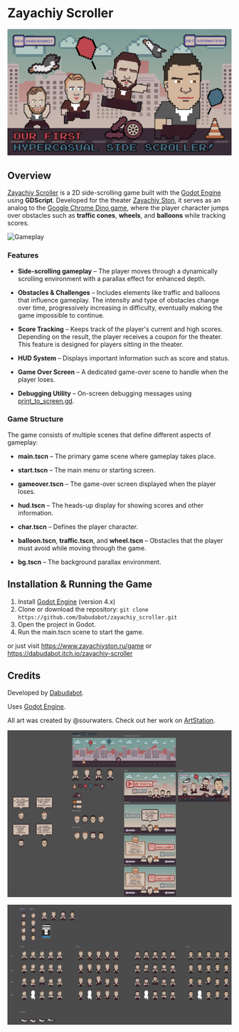 # Zayachiy Scroller

![Banner](readme/banner.png)

## Overview

[Zayachiy Scroller](https://dabudabot.itch.io/zayachiy-scroller) is a 2D side-scrolling game built with the [Godot Engine](https://godotengine.org/) using **GDScript**. Developed for the theater [Zayachiy Ston](https://www.zayachiyston.ru/), it serves as an analog to the [Google Chrome Dino game](https://chromedino.com/), where the player character jumps over obstacles such as **traffic cones**, **wheels**, and **balloons** while tracking scores.

![Gameplay](readme/gameplay.gif)

### Features

+ **Side-scrolling gameplay** – The player moves through a dynamically scrolling environment with a parallax effect for enhanced depth.

+ **Obstacles & Challenges** – Includes elements like traffic and balloons that influence gameplay. The intensity and type of obstacles change over time, progressively increasing in difficulty, eventually making the game impossible to continue.

+ **Score Tracking** – Keeps track of the player's current and high scores. Depending on the result, the player receives a coupon for the theater. This feature is designed for players sitting in the theater.

+ **HUD System** – Displays important information such as score and status.

+ **Game Over Screen** – A dedicated game-over scene to handle when the player loses.

+ **Debugging Utility** – On-screen debugging messages using [print_to_screen.gd](https://github.com/Cykyrios/GodotPrintToScreen).

### Game Structure

The game consists of multiple scenes that define different aspects of gameplay:

+ **main.tscn** – The primary game scene where gameplay takes place.

+ **start.tscn** – The main menu or starting screen.

+ **gameover.tscn** – The game-over screen displayed when the player loses.

+ **hud.tscn** – The heads-up display for showing scores and other information.

+ **char.tscn** – Defines the player character.

+ **balloon.tscn**, **traffic.tscn**, and **wheel.tscn** – Obstacles that the player must avoid while moving through the game.

+ **bg.tscn** – The background parallax environment.

## Installation & Running the Game

1. Install [Godot Engine](https://godotengine.org/) (version  4.x)
2. Clone or download the repository: ```git clone https://github.com/Dabudabot/zayachiy_scroller.git```
4. Open the project in Godot.
5. Run the main.tscn scene to start the game.

or just visit https://www.zayachiyston.ru/game or https://dabudabot.itch.io/zayachiy-scroller

## Credits

Developed by [Dabudabot](https://www.linkedin.com/in/daulet-t/).

Uses [Godot Engine](https://godotengine.org/).

All art was created by @sourwaters. Check out her work on [ArtStation](https://www.artstation.com/sourwaters).

![Figma1](readme/figma1.png)

![Figma2](readme/figma2.png)